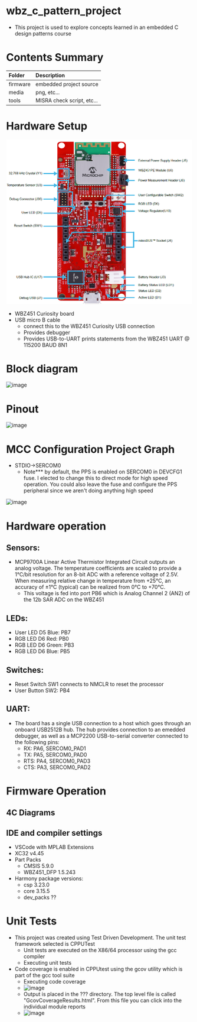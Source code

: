 
# wbz_c_pattern_project
 * This project is used to explore concepts learned in an embedded C design patterns course

# Contents Summary

| Folder              | Description                                                |
|:--------------------|:-----------------------------------------------------------|
| firmware            | embedded project source                                    |
| media               | png, etc...                                                |
| tools               | MISRA check script, etc...                                 |

# Hardware Setup

![image](media/board.png)

* WBZ451 Curiosity board
* USB micro B cable
    * connect this to the WBZ451 Curiosity USB connection
    * Provides debugger
    * Provides USB-to-UART prints statements from the WBZ451 UART @ 115200 BAUD 8N1

# Block diagram

![image](media/HardwareBlockDiagram.png)

# Pinout

![image](media/pinout.png)

# MCC Configuration Project Graph
* STDIO->SERCOM0
    * Note*** by default, the PPS is enabled on SERCOM0 in DEVCFG1 fuse. I elected to change this to direct mode for high speed operation. You could also leave the fuse and configure the PPS peripheral since we aren't doing anything high speed

![image](media/ProjectGraph.png)

# Hardware operation

## Sensors:

* MCP9700A Linear Active Thermistor Integrated Circuit outputs an analog voltage. The temperature coefficients are scaled to provide a 1°C/bit resolution for an 8-bit ADC with a reference voltage of 2.5V. When measuring relative change in temperature from +25°C, an accuracy of ±1°C (typical) can be realized from 0°C to +70°C.
    * This voltage is fed into port PB6 which is Analog Channel 2 (AN2) of the 12b SAR ADC on the WBZ451

## LEDs:
* User LED D5 Blue: PB7
* RGB  LED D6 Red: PB0
* RGB  LED D6 Green: PB3
* RGB  LED D6 Blue: PB5

## Switches:
* Reset Switch SW1 connects to NMCLR to reset the processor
* User Button SW2: PB4

## UART:
* The board has a single USB connection to a host which goes through an onboard USB2512B hub. The hub provides connection to an emedded debugger, as well as a MCP2200 USB-to-serial converter connected to the following pins:
    * RX:  PA6, SERCOM0_PAD1
    * TX:  PA5, SERCOM0_PAD0
    * RTS: PA4, SERCOM0_PAD3
    * CTS: PA3, SERCOM0_PAD2

# Firmware Operation

## 4C Diagrams

## IDE and compiler settings

* VSCode with MPLAB Extensions
* XC32 v4.45
* Part Packs
    * CMSIS 5.9.0
    * WBZ451_DFP 1.5.243
* Harmony package versions:
    * csp 3.23.0
    * core 3.15.5
    * dev_packs ??


# Unit Tests

* This project was created using Test Driven Development. The unit test framework selected is CPPUTest
    * Unit tests are executed on the X86/64 processor using the gcc compiler
    * Executing unit tests
* Code coverage is enabled in CPPUtest using the gcov utility which is part of the gcc tool suite
    * Executing code coverage
    * ![image](media/GcovSample.png)
    * Output is placed in the ??? directory. The top level file is called "GcovCoverageResults.html". From this file you can click into the individual module reports
    * ![image](media/GcovSampleOutput.png)
